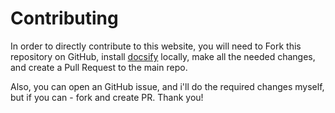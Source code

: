 # Contributing

In order to directly contribute to this website, you will need to Fork this repository on GitHub, install [docsify](https://docsify.js.org/) locally, make all the needed changes, and create a Pull Request to the main repo.

Also, you can open an GitHub issue, and i'll do the required changes myself, but if you can - fork and create PR. Thank you!
